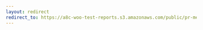 ```yaml
---
layout: redirect
redirect_to: https://a8c-woo-test-reports.s3.amazonaws.com/public/pr-merge/43590/api/index.html
---
```

